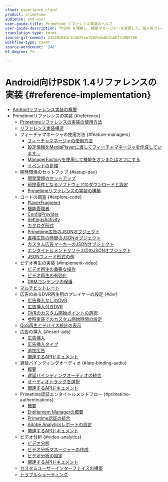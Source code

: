 ```yaml
---
cloud: experience-cloud
product: primetime
audience: end-user
user-guide-title: Primetime リファレンス実装のヘルプ
user-guide-description: TVSDK を理解し、機能マネージャーを変更して、個人用プレーヤーをカスタマイズします。
translation-type: tm+mt
source-git-commit: 23a48208ac1d3625ae7d925ab6bfba8f2a980766
workflow-type: tm+mt
source-wordcount: '246'
ht-degree: 7%

---
```



# Android向けPSDK 1.4リファレンスの実装 {#reference-implementation}

+ [Androidリファレンス実装の概要](home.md)
+ Primetimeリファレンスの実装 {#reference}
   + [Primetimeリファレンスの実装の使用方法](ref-implementation/how-to-use-ref-player.md)
   + [リファレンス実装構造](ref-implementation/ref-player-structure.md)
   + フィーチャマネージャの使用方法 {#feature-managers}
      + [フィーチャマネージャの使用方法](ref-implementation/using-feature-managers/how-to-use-feature-managers.md)
      + [設定情報をMediaPlayerに渡してフィーチャマネージャを作成しています…](ref-implementation/using-feature-managers/creating-feature-managers.md)
      + [ManagerFactoryを使用して機能をオンまたはオフにする](ref-implementation/using-feature-managers/turning-features-on-off.md)
      + [イベントの処理](ref-implementation/using-feature-managers/handling-events.md)
   + 開発環境のセットアップ {#setup-dev}
      + [開発環境のセットアップ](set-up-dev-environment/set-up-dev-environment-overview.md)
      + [前提条件となるソフトウェアのダウンロードと設定](set-up-dev-environment/download-prereqs-android.md)
      + [Primetimeリファレンスの実装の構築](set-up-dev-environment/install-the-ref-player-project.md)
   + コードの調査 {#explore-code}
      + [PlayerFragment](set-up-dev-environment/exploring-code/player-fragment.md)
      + [機能管理者](set-up-dev-environment/exploring-code/about-psdk-feature-managers.md)
      + [ConfigProvider](set-up-dev-environment/exploring-code/config-provider.md)
      + [SettingsActivity](set-up-dev-environment/exploring-code/settings-activity.md)
      + [カタログ形式](set-up-dev-environment/exploring-code/catalog-format.md)
      + [Primetime広告のJSONオブジェクト](set-up-dev-environment/exploring-code/json-pt-ads.md)
      + [直接広告の時間のJSONオブジェクト](set-up-dev-environment/exploring-code/json-direct-ad-breaks.md)
      + [カスタム広告マーカーのJSONオブジェクト](set-up-dev-environment/exploring-code/json-custom-ad-markers.md)
      + [エンタイトルメントリソースIDのJSONオブジェクト](set-up-dev-environment/exploring-code/json-entitlement-resource-id.md)
      + [JSONフィード形式の例](set-up-dev-environment/exploring-code/example-json-feed-format.md)
   + ビデオ再生の実装 {#implement-video}
      + [ビデオ再生の重要な操作](implement-video-playback/video-playback.md)
      + [ビデオ再生の有効化](implement-video-playback/enable-video-playback.md)
      + [DRMコンテンツの保護](implement-video-playback/content-protection.md)
   + [マルチビットレート](implement-video-playback/mbr.md)
   + 広告のあるDVR再生用のプレイヤーの設定 {#dvr}
      + [広告挿入なしのDVR](implement-video-playback/dvr/dvr-without-ad-insertion.md)
      + [広告挿入付きDVR](implement-video-playback/dvr/dvr-with-ad-insertion.md)
      + [DVRのカスタム開始ポイントの選択](implement-video-playback/dvr/dvr-custom-start-point.md)
      + [参照実装でのカスタム開始時間の設定](implement-video-playback/dvr/set-custom-start-time-dvr.md)
   + [QoS再生とデバイス統計の表示](implement-video-playback/qos-statistics.md)
   + 広告の挿入 {#insert-ads}
      + [広告挿入](insert-ads/ad-insertion.md)
      + [広告挿入タイプ](insert-ads/ad-insertion-types.md)
      + [追加広告](insert-ads/add-advertising.md)
      + [関連するAPIドキュメント](insert-ads/aps-callbacks-ad-insertion.md)
   + 遅延バインディングオーディオ {#late-binding-audio}
      + [概要](late-binding-audio/late-binding-audio-overview.md)
      + [遅延バインディングオーディオの統合](late-binding-audio/aa-enable.md)
      + [オーディオトラックを選択](late-binding-audio/select-audio-tracks.md)
      + [関連するAPIドキュメント](late-binding-audio/aa-api-callbacks.md)
   + Primetime認証エンタイトルメントフロー {#primetime-authentications}
      + [概要](paytvpass-entitlement/paytvpass-entitlement-overview.md)
      + [Entitlement Managerの概要](paytvpass-entitlement/entitlement-overvivew.md)
      + [Primetime認証の統合](paytvpass-entitlement/integrate-pass.md)
      + [Adobe Analyticsレポートの設定](paytvpass-entitlement/pass-analytics-setup.md)
      + [関連するAPIドキュメント](paytvpass-entitlement/pass-apis-callbacks.md)
   + ビデオ分析 {#video-analytics}
      + [ビデオ分析](video-analytics/video-analytics-overview.md)
      + [ビデオ分析マネージャーの作成](video-analytics/create-video-analytics-manager.md)
      + [ビデオ分析の設定](video-analytics/configure-video-analytics-manager.md)
      + [関連するAPIドキュメント](video-analytics/va-apis-callbacks.md)
   + [カスタムユーザーインターフェイスの構築](build-custom-ui.md)
   + [トラブルシューティング](troubleshooting.md)
